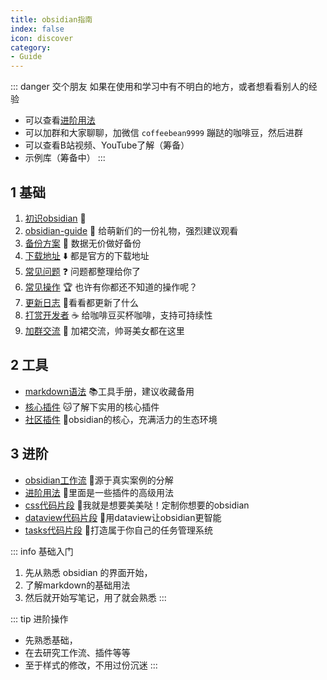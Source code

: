 ```yaml
---
title: obsidian指南
index: false
icon: discover
category:
- Guide
---
```

::: danger 交个朋友
如果在使用和学习中有不明白的地方，或者想看看别人的经验
- 可以查看[进阶用法](/zh/advanced)
- 可以加群和大家聊聊，加微信 `coffeebean9999` 蹦跶的咖啡豆，然后进群
- 可以查看B站视频、YouTube了解（筹备）
- 示例库（筹备中）
:::

## 1 基础
1. [初识obsidian](初识obsidian.md) 🍊
2. [obsidian-guide](obsidian-guide.md) 📙 给萌新们的一份礼物，强烈建议观看
3. [备份方案](ob备份方案.md) 💾 数据无价做好备份
4. [下载地址](obsidian下载.md) ⬇️ 都是官方的下载地址
5. [常见问题](FAQ.md) ❓ 问题都整理给你了
6. [常见操作](Frequently-operations.md) 🏆 也许有你都还不知道的操作呢？
7. [更新日志](Update-Log.md) 📖看看都更新了什么
8. [打赏开发者](buycoffee) ☕️ 给咖啡豆买杯咖啡，支持可持续性
9. [加群交流](community.md) 👗 加裙交流，帅哥美女都在这里

## 2 工具
- [markdown语法](../markdown/) 📚工具手册，建议收藏备用
- [核心插件](./core-plugins/) 🐱了解下实用的核心插件
- [社区插件](../community-plugins) 💯obsidian的核心，充满活力的生态环境

## 3 进阶
- [obsidian工作流](../workflow) 🎉源于真实案例的分解
- [进阶用法](../advanced/advanced) 🍋里面是一些插件的高级用法
- [css代码片段](css代码片段.md) 🍑我就是想要美美哒！定制你想要的obsidian
- [dataview代码片段](/zh/dataview-snippets) 🥒用dataview让obsidian更智能
- [tasks代码片段](/zh/dataview-snippets) 🥕打造属于你自己的任务管理系统

::: info 基础入门
1. 先从熟悉 obsidian 的界面开始，
2. 了解markdown的基础用法  
3. 然后就开始写笔记，用了就会熟悉
:::

::: tip 进阶操作
- 先熟悉基础，
- 在去研究工作流、插件等等  
- 至于样式的修改，不用过份沉迷
:::